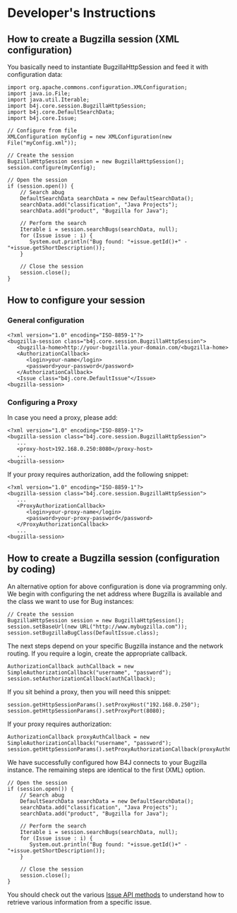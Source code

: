 # Developer's Instructions

## How to create a Bugzilla session (XML configuration)

You basically need to instantiate BugzillaHttpSession and feed it with configuration data:

```
import org.apache.commons.configuration.XMLConfiguration;
import java.io.File;
import java.util.Iterable;
import b4j.core.session.BugzillaHttpSession;
import b4j.core.DefaultSearchData;
import b4j.core.Issue;
 
// Configure from file
XMLConfiguration myConfig = new XMLConfiguration(new File("myConfig.xml"));
 
// Create the session
BugzillaHttpSession session = new BugzillaHttpSession();
session.configure(myConfig);
 
// Open the session
if (session.open()) {
    // Search abug
    DefaultSearchData searchData = new DefaultSearchData();
    searchData.add("classification", "Java Projects");
    searchData.add("product", "Bugzilla for Java");
 
    // Perform the search
    Iterable i = session.searchBugs(searchData, null);
    for (Issue issue : i) {
       System.out.println("Bug found: "+issue.getId()+" - "+issue.getShortDescription());
    }
 
    // Close the session
    session.close();
}
```

## How to configure your session

### General configuration

```
<?xml version="1.0" encoding="ISO-8859-1"?>
<bugzilla-session class="b4j.core.session.BugzillaHttpSession">
   <bugzilla-home>http://your-bugzilla.your-domain.com/<bugzilla-home>
   <AuthorizationCallback>
      <login>your-name</login>
      <password>your-password</password>
   </AuthorizationCallback>
   <Issue class="b4j.core.DefaultIssue"</Issue>
<bugzilla-session>
```

### Configuring a Proxy

In case you need a proxy, please add:

```
<?xml version="1.0" encoding="ISO-8859-1"?>
<bugzilla-session class="b4j.core.session.BugzillaHttpSession">
   ...
   <proxy-host>192.168.0.250:8080</proxy-host>
   ...
<bugzilla-session>
```

If your proxy requires authorization, add the following snippet:

```
<?xml version="1.0" encoding="ISO-8859-1"?>
<bugzilla-session class="b4j.core.session.BugzillaHttpSession">
   ...
   <ProxyAuthorizationCallback>
      <login>your-proxy-name</login>
      <password>your-proxy-password</password>
   </ProxyAuthorizationCallback>
   ...
<bugzilla-session>
```

## How to create a Bugzilla session (configuration by coding)

An alternative option for above configuration is done via programming only. We begin with configuring the net address where Bugzilla is available and the class we want to use for Bug instances:

```
// Create the session
BugzillaHttpSession session = new BugzillaHttpSession();
session.setBaseUrl(new URL("http://www.mybugzilla.com"));
session.setBugzillaBugClass(DefaultIssue.class);
```

The next steps depend on your specific Bugzilla instance and the network routing. If you require a login, create the appropriate callback.

```
AuthorizationCallback authCallback = new SimpleAuthorizationCallback("username", "password");
session.setAuthorizationCallback(authCallback);
```

If you sit behind a proxy, then you will need this snippet:

```
session.getHttpSessionParams().setProxyHost("192.168.0.250");
session.getHttpSessionParams().setProxyPort(8080);
```

If your proxy requires authorization:

```
AuthorizationCallback proxyAuthCallback = new SimpleAuthorizationCallback("username", "password");
session.getHttpSessionParams().setProxyAuthorizationCallback(proxyAuthCallback);
```

We have successfully configured how B4J connects to your Bugzilla instance. The remaining steps are identical to the first (XML) option.

```
// Open the session
if (session.open()) {
    // Search abug
    DefaultSearchData searchData = new DefaultSearchData();
    searchData.add("classification", "Java Projects");
    searchData.add("product", "Bugzilla for Java");
 
    // Perform the search
    Iterable i = session.searchBugs(searchData, null);
    for (Issue issue : i) {
       System.out.println("Bug found: "+issue.getId()+" - "+issue.getShortDescription());
    }
 
    // Close the session
    session.close();
}
```

You should check out the various [Issue API methods](https://download.ralph-schuster.eu/eu.ralph-schuster.b4j/3.0.0/apidocs/b4j/core/Issue.html) to understand how to retrieve various information from a specific issue.
